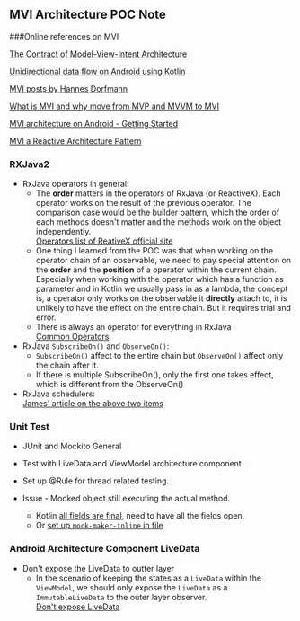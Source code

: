 ## MVI Architecture POC Note

###Online references on MVI

[The Contract of Model-View-Intent Architecture](https://proandroiddev.com/the-contract-of-the-model-view-intent-architecture-777f95706c1e)

[Unidirectional data flow on Android using Kotlin](https://proandroiddev.com/unidirectional-data-flow-on-android-the-blog-post-part-1-cadcf88c72f5)

[MVI posts by Hannes Dorfmann](http://hannesdorfmann.com/android/mosby3-mvi-1)

[What is MVI and why move from MVP and MVVM to MVI](https://fueled.com/blog/what-is-mvi-model-view-intent/)

[MVI architecture on Android - Getting Started](https://www.raywenderlich.com/817602-mvi-architecture-for-android-tutorial-getting-started)

[MVI a Reactive Architecture Pattern](https://medium.com/mindorks/mvi-a-reactive-architecture-pattern-45c6f5096ab7)

### RXJava2

* RxJava operators in general:
  - The **order** matters in the operators of RxJava (or ReactiveX). Each operator works on the result of the previous operator. 
  The comparison case would be the builder pattern, which the order of each methods doesn't matter and the methods work on the object independently.
  <br/>[Operators list of ReativeX official site](http://reactivex.io/documentation/operators.html)
  - One thing I learned from the POC was that when working on the operator chain of an observable, we need to pay special attention
  on the **order** and the **position** of a operator within the current chain. Especially when working with the operator
  which has a function as parameter and in Kotlin we usually pass in as a lambda, the concept is, a operator only works on the
  observable it **directly** attach to, it is unlikely to have the effect on the entire chain. But it requires trial and error.
  - There is always an operator for everything in RxJava
  <br/>[Common Operators](https://medium.com/mindorks/learn-actually-rxjava-rxjava2-operators-by-examples-2f7a7cd343f0)
* RxJava `SubscribeOn()` and `ObserveOn()`:
  - `SubscribeOn()` affect to the entire chain but `ObserveOn()` affect only the chain after it.
  - If there is multiple SubscribeOn(), only the first one takes effect, which is different from the ObserveOn()
* RxJava schedulers:
  <br/>[James' article on the above two items](https://proandroiddev.com/understanding-rxjava-subscribeon-and-observeon-744b0c6a41ea)

### Unit Test

* JUnit and Mockito General

* Test with LiveData and ViewModel architecture component.

* Set up @Rule for thread related testing.

* Issue - Mocked object still executing the actual method.
  - Kotlin [all fields are final](https://github.com/mockito/mockito/issues/1053), need to have all the fields open.
  - Or [set up `mock-maker-inline` in file](https://blog.mindorks.com/mockito-cannot-mock-in-kotlin)
  
  
 ### Android Architecture Component LiveData
 
* Don't expose the LiveData to outter layer
  - In the scenario of keeping the states as a `LiveData` within the `ViewModel`, we should only expose the `LiveData` as a `ImmutableLiveData` to the outer layer observer.
 <br/>[Don't expose LiveData](https://gist.github.com/humblehacker/0eb6458b1df6cf3049e031f36f0615f5)
